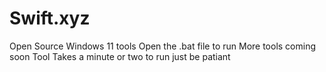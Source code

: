 # Swift.xyz
Open Source Windows 11 tools
Open the .bat file to run
More tools coming soon
Tool Takes a minute or two to run just be patiant 
